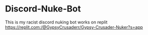 # Discord-Nuke-Bot
This is my racist discord nuking bot works on replit 
https://replit.com:/@GypsyCrusaderr/Gypsy-Crusader-Nuker?s=app 
